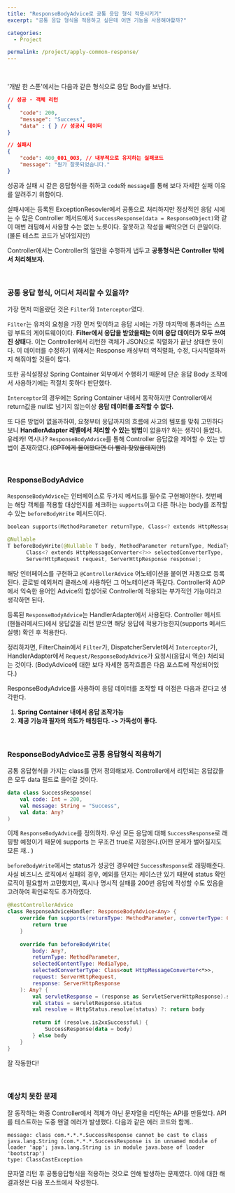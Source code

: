 ```yaml
---
title: "ResponseBodyAdvice로 공통 응답 형식 적용시키기"
excerpt: "공통 응답 형식을 적용하고 싶은데 어떤 기능을 사용해야할까?"

categories:
  - Project

permalink: /project/apply-common-response/
---  
```


<br/>  

'개발 한 스푼'에서는 다음과 같은 형식으로 응답 Body를 보낸다.
```json
// 성공 - 객체 리턴
{
	"code": 200,
	"message": "Success",
	"data" : { } // 성공시 데이터
}

// 실패시
{
	"code": 400_001_003, // 내부적으로 유지하는 실패코드
	"message": "뭔가 잘못되었습니다."
}
```

성공과 실패 시 같은 응답형식을 취하고 `code`와 `message`를 통해 보다 자세한 실패 이유를 알려주기 위함이다.

실패시에는 등록된 ExceptionResovler에서 공통으로 처리하지만 정상적인 응답 시에는 수 많은 Controller 메서드에서 `SuccessResponse(data = ResponseObject)`와 같이 매번 래핑해서 사용할 수는 없는 노릇이다. 잘못하고 작성을 빼먹으면 더 큰일이다.(물론 테스트 코드가 남아있지만)

Controller에서는 Controller의 일만을 수행하게 냅두고 **공통형식은 Controller 밖에서 처리해보자.**

<br/>  

### 공통 응답 형식, 어디서 처리할 수 있을까?
가장 먼저 떠올랐던 것은 `Filter`와 `Interceptor`였다.

`Filter`는 유저의 요청을 가장 먼저 맞이하고 응답 시에는 가장 마지막에 통과하는 스프링 부트의 게이트웨이이다. **Filter에서 응답을 받았을때는 이미 응답 데이터가 모두 쓰여진 상태**다. 이는 Controller에서 리턴한 객체가 JSON으로 직렬화가 끝난 상태란 뜻이다. 이 데이터를 수정하기 위해서는 Response 캐싱부터 역직렬화, 수정, 다시직렬화까지 해줘야할 것들이 많다.

또한 공식설정상 Spring Container 외부에서 수행하기 때문에 단순 응답 Body 조작에서 사용하기에는 적절치 못하다 판단했다.

`Interceptor`의 경우에는 Spring Container 내에서 동작하지만 Controller에서 return값을 null로 넘기지 않는이상 **응답 데이터를 조작할 수 없다.**

또 다른 방법이 없을까하여, 요청부터 응답까지의 흐름에 사고의 템포를 맞춰 고민하다 보니 **HandlerAdapter 레벨에서 처리할 수 있는 방법**이 없을까? 하는 생각이 들었다. 유레카! 역시나? `ResponseBodyAdvice`를 통해 Controller 응답값을 제어할 수 있는 방법이 존재하였다.(~~GPT에게 물어봤다면 더 빨리 찾았을테지만!~~)

<br/>  

### ResponseBodyAdvice
`ResponseBodyAdvice`는 인터페이스로 두가지 메서드를 필수로 구현해야한다. 첫번째는 해당 객체를 적용할 대상인지를 체크하는 `supports`이고 다른 하나는 body를 조작할 수 있는 `beforeBodyWrite` 메서드이다.
```kotlin
boolean supports(MethodParameter returnType, Class<? extends HttpMessageConverter<?>> converterType);

@Nullable  
T beforeBodyWrite(@Nullable T body, MethodParameter returnType, MediaType selectedContentType,  
      Class<? extends HttpMessageConverter<?>> selectedConverterType,  
      ServerHttpRequest request, ServerHttpResponse response);
```

해당 인터페이스를 구현하고 `@ControllerAdvice` 어노테이션을 붙이면 자동으로 등록된다. 글로벌 예외처리 클래스에 사용하던 그 어노테이션과 똑같다. Controller와 AOP에서 익숙한 용어인 Advice의 합성어로 Controller에 적용되는 부가적인 기능이라고 생각하면 된다.

등록된 `ResponseBodyAdvice`는 HandlerAdapter에서 사용된다. Controller 메서드(핸들러메서드)에서 응답값을 리턴 받으면 해당 응답에 적용가능한지(supports 메서드 실행) 확인 후 적용한다.

정리하자면, FilterChain에서 `Filter`가, DispatcherServlet에서 `Interceptor`가, HandlerAdapter에서 `Request/ResponseBodyAdvice`가 요청시(응답시 역순) 처리되는 것이다. (BodyAdvice에 대한 보다 자세한 동작흐름은 다음 포스트에 작성되어있다.)

ResponseBodyAdvice를 사용하여 응답 데이터를 조작할 때 이점은 다음과 같다고 생각한다.
1. **Spring Container 내에서 응답 조작가능**
2. **제공 기능과 필자의 의도가 매칭된다. -> 가독성이 좋다.**

<br/>  

### ResponseBodyAdvice로 공통 응답형식 적용하기
공통 응답형식을 가지는 class를 먼저 정의해보자. Controller에서 리턴되는 응답값들은 모두 data 필드로 들어갈 것이다.
```kotlin
data class SuccessResponse(  
    val code: Int = 200,  
    val message: String = "Success",  
    val data: Any?  
)
```

이제 `ResponseBodyAdvice`를 정의하자. 우선 모든 응답에 대해 `SuccessResponse`로 래핑할 예정이기 때문에 supports 는 무조건 true로 지정한다.(어떤 문제가 벌어질지도 모른 채.. )

`beforeBodyWrite`에서는 status가 성공인 경우에만 `SuccessResponse`로 래핑해준다. 사실 비즈니스 로직에서 실패의 경우, 예외를 던지는 케이스만 있기 때문에 status 확인 로직이 필요할까 고민했지만, 혹시나 명시적 실패를 200번 응답에 작성할 수도 있음을 고려하여 확인로직도 추가하였다.
```kotlin
@RestControllerAdvice
class ResponseAdviceHandler: ResponseBodyAdvice<Any> {  
    override fun supports(returnType: MethodParameter, converterType: Class<out HttpMessageConverter<*>>): Boolean {  
        return true
    }  
  
    override fun beforeBodyWrite(  
        body: Any?,  
        returnType: MethodParameter,  
        selectedContentType: MediaType,  
        selectedConverterType: Class<out HttpMessageConverter<*>>,  
        request: ServerHttpRequest,  
        response: ServerHttpResponse  
    ): Any? {  
        val servletResponse = (response as ServletServerHttpResponse).servletResponse  
        val status = servletResponse.status  
        val resolve = HttpStatus.resolve(status) ?: return body  
  
        return if (resolve.is2xxSuccessful) {  
            SuccessResponse(data = body)  
        } else body  
    }  
}

```

잘 작동한다!

<br/>  

### 예상치 못한 문제
잘 동작하는 와중 Controller에서 객체가 아닌 문자열을 리턴하는 API를 만들었다. API를 테스트하는 도중 왠열 에러가 발생했다. 다음과 같은 에러 코드와 함께..

```text
message: class com.*.*.*.SuccessResponse cannot be cast to class java.lang.String (com.*.*.*.SuccessResponse is in unnamed module of loader 'app'; java.lang.String is in module java.base of loader 'bootstrap')
type: ClassCastException
```

문자열 리턴 후 공통응답형식을 적용하는 것으로 인해 발생하는 문제였다. 이에 대한 해결과정은 다음 포스트에서 작성한다.  

<br/>